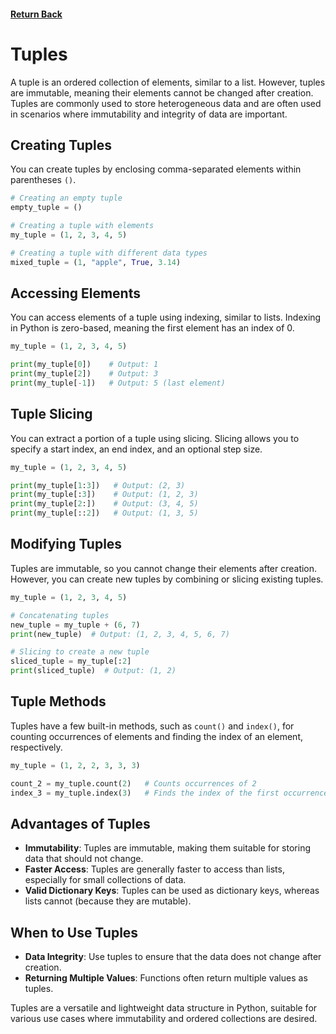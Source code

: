 #### [Return Back](../python_for_testers.md)

# Tuples

A tuple is an ordered collection of elements, similar to a list. However, tuples are immutable, meaning their elements cannot be changed after creation. Tuples are commonly used to store heterogeneous data and are often used in scenarios where immutability and integrity of data are important.

## Creating Tuples

You can create tuples by enclosing comma-separated elements within parentheses `()`.

```python
# Creating an empty tuple
empty_tuple = ()

# Creating a tuple with elements
my_tuple = (1, 2, 3, 4, 5)

# Creating a tuple with different data types
mixed_tuple = (1, "apple", True, 3.14)
```

## Accessing Elements

You can access elements of a tuple using indexing, similar to lists. Indexing in Python is zero-based, meaning the first element has an index of 0.

```python
my_tuple = (1, 2, 3, 4, 5)

print(my_tuple[0])    # Output: 1
print(my_tuple[2])    # Output: 3
print(my_tuple[-1])   # Output: 5 (last element)
```

## Tuple Slicing

You can extract a portion of a tuple using slicing. Slicing allows you to specify a start index, an end index, and an optional step size.

```python
my_tuple = (1, 2, 3, 4, 5)

print(my_tuple[1:3])   # Output: (2, 3)
print(my_tuple[:3])    # Output: (1, 2, 3)
print(my_tuple[2:])    # Output: (3, 4, 5)
print(my_tuple[::2])   # Output: (1, 3, 5)
```

## Modifying Tuples

Tuples are immutable, so you cannot change their elements after creation. However, you can create new tuples by combining or slicing existing tuples.

```python
my_tuple = (1, 2, 3, 4, 5)

# Concatenating tuples
new_tuple = my_tuple + (6, 7)
print(new_tuple)  # Output: (1, 2, 3, 4, 5, 6, 7)

# Slicing to create a new tuple
sliced_tuple = my_tuple[:2]
print(sliced_tuple)  # Output: (1, 2)
```

## Tuple Methods

Tuples have a few built-in methods, such as `count()` and `index()`, for counting occurrences of elements and finding the index of an element, respectively.

```python
my_tuple = (1, 2, 2, 3, 3, 3)

count_2 = my_tuple.count(2)   # Counts occurrences of 2
index_3 = my_tuple.index(3)   # Finds the index of the first occurrence of 3
```

## Advantages of Tuples

- **Immutability**: Tuples are immutable, making them suitable for storing data that should not change.
- **Faster Access**: Tuples are generally faster to access than lists, especially for small collections of data.
- **Valid Dictionary Keys**: Tuples can be used as dictionary keys, whereas lists cannot (because they are mutable).

## When to Use Tuples

- **Data Integrity**: Use tuples to ensure that the data does not change after creation.
- **Returning Multiple Values**: Functions often return multiple values as tuples.

Tuples are a versatile and lightweight data structure in Python, suitable for various use cases where immutability and ordered collections are desired.
